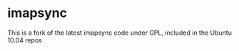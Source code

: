 imapsync
========

This is a fork of the latest imapsync code under GPL, included in the Ubuntu 10.04 repos
